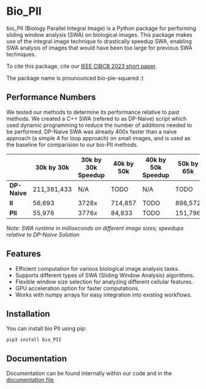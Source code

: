 # Bio_PII

bio_PII (Biology Parallel Integral Image) is a Python package for performing sliding window analysis (SWA) on biological images. This package makes use of the integral image technique to drastically speedup SWA, enabling SWA analysis of images that would have been too large for previous SWA techniques. 

To cite this package, cite our [IEEE CIBCB 2023 short paper](TODO).

The package name is prounounced bio-pie-squared :)

## Performance Numbers
We tested our methods to determine its performance relative to past methods. We created a C++ SWA (refered to as DP-Naive) script which used dynamic programming to reduce the number of additions needed to be performed. DP-Naive SWA was already 400x faster than a naive approach (a simple 4 for loop approach) on small images, and is used as the baseline for comparision to our bio-PII methods. 

|                   | 30k by 30k | 30k by 30k Speedup | 40k by 50k | 40k by 50k Speedup | 50k by 65k | 50k by 60k Speedup |
|-------------------|------------|--------------------|------------|--------------------|------------|--------------------|
| **DP-Naive**      | 211,381,433| N/A                | TODO       | N/A                | TODO       | N/A                |
| **II**            | 56,693     | 3728x              | 714,857    | TODO               | 896,572    | TODO               |
| **PII**           | 55,976     | 3776x              | 84,833     | TODO               | 151,796    | TODO               |

*Note: SWA runtime in milliseconds on different image sizes; speedups relative to DP-Naive Solution*


## Features

- Efficient computation for various biological image analysis tasks.
- Supports different types of SWA (Sliding Window Analysis) algorithms.
- Flexible window size selection for analyzing different cellular features.
- GPU acceleration option for faster computations.
- Works with numpy arrays for easy integration into existing workflows.

## Installation

You can install bio PII using pip:

``` pip3 install bio_PII ```

## Documentation
Documentation can be found internally within our code and in the [documentation file](./documentation.md).  

